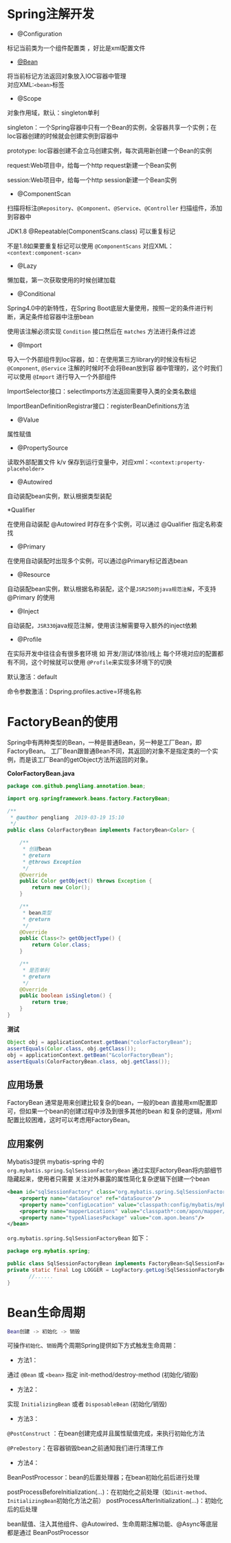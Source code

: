 # Spring注解开发

* @Configuration

标记当前类为一个组件配置类 ，好比是xml配置文件

* [@Bean](#Bean生命周期)

将当前标记方法返回对象放入IOC容器中管理<br>对应XML:`<bean>`标签

* @Scope

对象作用域，默认：singleton单利 
 
singleton：一个Spring容器中只有一个Bean的实例，全容器共享一个实例；在Ioc容器创建的时候就会创建实例到容器中

prototype: Ioc容器创建不会立马创建实例，每次调用新创建一个Bean的实例 

request:Web项目中，给每一个http request新建一个Bean实例

session:Web项目中，给每一个http session新建一个Bean实例<br>

* @ComponentScan

扫描将标注`@Repository`、`@Component`、`@Service`、`@Controller` 扫描组件，添加到容器中
 
JDK1.8 @Repeatable(ComponentScans.class) 可以重复标记 
 
不是1.8如果要重复标记可以使用 `@ComponentScans`  对应XML： `<context:component-scan>`

* @Lazy

懒加载，第一次获取使用的时候创建加载

* @Conditional

Spring4.0中的新特性，在Spring Boot底层大量使用，按照一定的条件进行判断，满足条件给容器中注册bean

使用该注解必须实现 `Condition` 接口然后在 `matches` 方法进行条件过滤


* @Import

导入一个外部组件到Ioc容器，如：在使用第三方library的时候没有标记 `@Component`, `@Service` 注解的时候时不会将Bean放到容
器中管理的，这个时我们可以使用 `@Import` 进行导入一个外部组件

ImportSelector接口：selectImports方法返回需要导入类的全类名数组

ImportBeanDefinitionRegistrar接口：registerBeanDefinitions方法


* @Value

属性赋值

* @PropertySource

读取外部配置文件 k/v 保存到运行变量中，对应xml：`<context:property-placeholder>`

* @Autowired

自动装配bean实例，默认根据类型装配

*Qualifier

在使用自动装配 @Autowired 时存在多个实例，可以通过 @Qualifier 指定名称查找

* @Primary

在使用自动装配时出现多个实例，可以通过@Primary标记首选bean

* @Resource

自动装配bean实例，默认根据名称装配，这个是`JSR250的java规范注解`，不支持 @Primary 的使用

* @Inject

自动装配，`JSR330`java规范注解，使用该注解需要导入额外的inject依赖

* @Profile

在实际开发中往往会有很多套环境 如 开发/测试/体验/线上 每个环境对应的配置都有不同，这个时候就可以使用
`@Profile`来实现多环境下的切换

默认激活：default

命令参数激活：Dspring.profiles.active=环境名称



# FactoryBean的使用

 Spring中有两种类型的Bean，一种是普通Bean，另一种是工厂Bean，即FactoryBean。
 工厂Bean跟普通Bean不同，其返回的对象不是指定类的一个实例，而是该工厂Bean的getObject方法所返回的对象。

**ColorFactoryBean.java**
```java
package com.github.pengliang.annotation.bean;

import org.springframework.beans.factory.FactoryBean;

/**
 * @author pengliang  2019-03-19 15:10
 */
public class ColorFactoryBean implements FactoryBean<Color> {

    /**
     * 创建bean
     * @return
     * @throws Exception
     */
    @Override
    public Color getObject() throws Exception {
        return new Color();
    }

    /**
     * bean类型
     * @return
     */
    @Override
    public Class<?> getObjectType() {
        return Color.class;
    }

    /**
     * 是否单利
     * @return
     */
    @Override
    public boolean isSingleton() {
        return true;
    }
}

```
**测试**
```java
Object obj = applicationContext.getBean("colorFactoryBean");
assertEquals(Color.class, obj.getClass());
obj = applicationContext.getBean("&colorFactoryBean");
assertEquals(ColorFactoryBean.class, obj.getClass());
```

## 应用场景

FactoryBean 通常是用来创建比较复杂的bean，一般的bean 直接用xml配置即可，但如果一个bean的创建过程中涉及到很多其他的bean
和复杂的逻辑，用xml配置比较困难，这时可以考虑用FactoryBean。

## 应用案例

Mybatis3提供 mybatis-spring 中的 `org.mybatis.spring.SqlSessionFactoryBean` 通过实现FactoryBean将内部细节隐藏起来，使用者只需要
关注对外暴露的属性简化复杂逻辑下创建一个bean
```xml
<bean id="sqlSessionFactory" class="org.mybatis.spring.SqlSessionFactoryBean">
    <property name="dataSource" ref="dataSource"/>
    <property name="configLocation" value="classpath:config/mybatis/mybatis-config.xml"/>
    <property name="mapperLocations" value="classpath*:com/apon/mapper/**/*.xml"/>
    <property name="typeAliasesPackage" value="com.apon.beans"/>
</bean>
```

`org.mybatis.spring.SqlSessionFactoryBean` 如下：

```java
package org.mybatis.spring;

public class SqlSessionFactoryBean implements FactoryBean<SqlSessionFactory>, InitializingBean, ApplicationListener<ApplicationEvent> {
private static final Log LOGGER = LogFactory.getLog(SqlSessionFactoryBean.class);
       //......
}
```

# Bean生命周期

```lua
Bean创建 -> 初始化 -> 销毁
```
可操作`初始化`、`销毁`两个周期Spring提供如下方式触发生命周期：

* 方法1：

通过 `@Bean` 或 `<bean>` 指定 init-method/destroy-method  (初始化/销毁)

* 方法2：

实现 `InitializingBean` 或者 `DisposableBean` (初始化/销毁)

* 方法3：

`@PostConstruct` ：在bean创建完成并且属性赋值完成，来执行初始化方法

`@PreDestory`：在容器销毁bean之前通知我们进行清理工作

* 方法4：

BeanPostProcessor：bean的后置处理器；在bean初始化前后进行处理

postProcessBeforeInitialization(...)：在初始化之前处理（如`init-method`、`InitializingBean`初始化方法之前）
postProcessAfterInitialization(...)：初始化后的后处理

bean赋值、注入其他组件、@Autowired、生命周期注解功能、@Async等底层都是通过 BeanPostProcessor